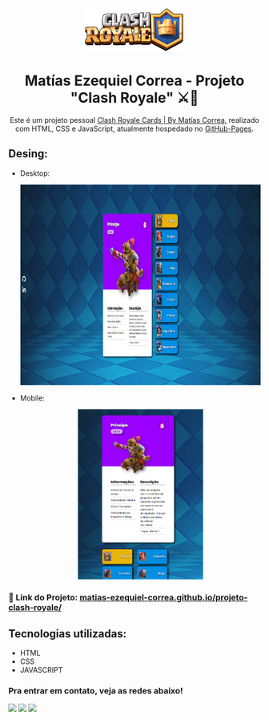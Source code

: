 <div align="center">
  <img alt="Logo" src="./src/imagens/logo-de-clash-royale.png" width="200"/>
</div>
<h1 align="center">
  Matías Ezequiel Correa - Projeto "Clash Royale" ⚔👑
</h1>
<p align="center">
  Este é um projeto pessoal <a href="https://matias-ezequiel-correa.github.io/projeto-clash-royale/" target="_blank">Clash Royale Cards | By Matías Correa,</a> realizado com HTML, CSS e JavaScript, atualmente hospedado no <a href="https://github.com/matias-ezequiel-correa">GitHub-Pages</a>.
</p>

## Desing: 
* Desktop:
[<p align="center"><img height="400em" src="./src/design/desktop-design.png" alt="Projeto Clash Royale Cards - Versão Desktop">](https://matias-ezequiel-correa.github.io/projeto-clash-royale/)<p>

* Mobile:
[<p align="center"><img width=250 src="./src/design/projeto-clash-royale.png" alt="Projeto Clash Royale Cards - Versão Mobile">](https://matias-ezequiel-correa.github.io/projeto-clash-royale/)<p>

### 🔗 Link do Projeto: <a href="https://matias-ezequiel-correa.github.io/projeto-clash-royale/" target="_blank">matias-ezequiel-correa.github.io/projeto-clash-royale/</a>

## Tecnologias utilizadas:

 * HTML
 * CSS
 * JAVASCRIPT

 ### Pra entrar em contato, veja as redes abaixo!
 
<div> 
  <a href="https://instagram.com/maticorrea10" target="_blank"><img src="https://img.shields.io/badge/-Instagram-%23E4405F?style=for-the-badge&logo=instagram&logoColor=white" target="_blank"></a>
  <a href = "https://matiasecorrea19@gmail.com"><img src="https://img.shields.io/badge/-Gmail-%23333?style=for-the-badge&logo=gmail&logoColor=white" target="_blank"></a>
  <a href="https://www.linkedin.com/in/matías-ezequiel-correa" target="_blank"><img src="https://img.shields.io/badge/-LinkedIn-%230077B5?style=for-the-badge&logo=linkedin&logoColor=white" target="_blank"></a> 
</div>
